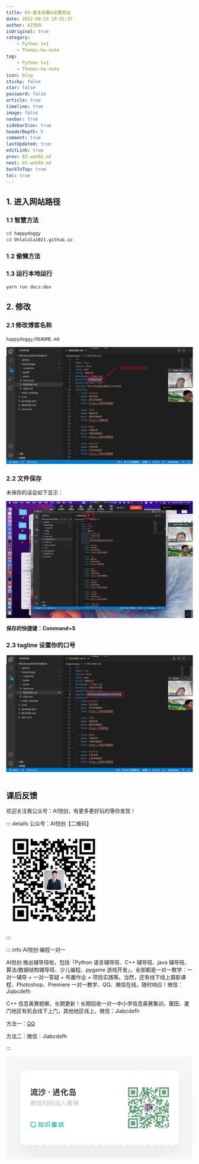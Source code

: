 ```yaml
---
title: 03-基本部署&设置网站
date: 2022-08-23 19:31:37
author: AI悦创
isOriginal: true
category:
    - Python 1v1
    - Thomas-hw-note
tag:
    - Python 1v1
    - Thomas-hw-note
icon: blog
sticky: false
star: false
password: false
article: true
timeline: true
image: false
navbar: true
sidebarIcon: true
headerDepth: 5
comment: true
lastUpdated: true
editLink: true
prev: 03-web02.md
next: 05-web04.md
backToTop: true
toc: true
---
```


## 1. 进入网站路径

### 1.1 智慧方法

```cmd
cd happydoggy
cd Ohlalala1021.github.io
```

### 1.2 偷懒方法



### 1.3 运行本地运行

```cmd
yarn run docs:dev
```



## 2. 修改

### 2.1 修改博客名称

`happydoggy/README.md`

![image-20220825200401363](./04-web03.assets/image-20220825200401363.png)

### 2.2 文件保存

未保存的话会如下显示：

![image-20220825200555710](./04-web03.assets/image-20220825200555710.png)

**保存的快捷键：Command+S**



### 2.3 tagline 设置你的口号

![image-20220825200716073](./04-web03.assets/image-20220825200716073.png)

```html
```













## 课后反馈





欢迎关注我公众号：AI悦创，有更多更好玩的等你发现！

::: details 公众号：AI悦创【二维码】

![](/gzh.jpg)

:::

::: info AI悦创·编程一对一

AI悦创·推出辅导班啦，包括「Python 语言辅导班、C++ 辅导班、java 辅导班、算法/数据结构辅导班、少儿编程、pygame 游戏开发」，全部都是一对一教学：一对一辅导 + 一对一答疑 + 布置作业 + 项目实践等。当然，还有线下线上摄影课程、Photoshop、Premiere 一对一教学、QQ、微信在线，随时响应！微信：Jiabcdefh

C++ 信息奥赛题解，长期更新！长期招收一对一中小学信息奥赛集训，莆田、厦门地区有机会线下上门，其他地区线上。微信：Jiabcdefh

方法一：[QQ](http://wpa.qq.com/msgrd?v=3&uin=1432803776&site=qq&menu=yes)

方法二：微信：Jiabcdefh

:::

![](/zsxq.jpg)











